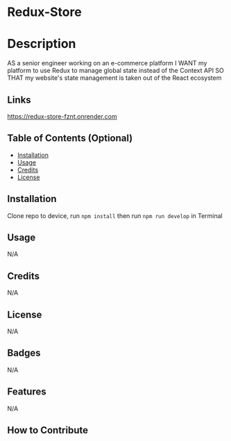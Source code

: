 # Redux-Store

# Description
AS a senior engineer working on an e-commerce platform
I WANT my platform to use Redux to manage global state instead of the Context API
SO THAT my website's state management is taken out of the React ecosystem

## Links

https://redux-store-fznt.onrender.com

## Table of Contents (Optional)

- [Installation](#installation)
- [Usage](#usage)
- [Credits](#credits)
- [License](#license)

## Installation

Clone repo to device, run `npm install` then run `npm run develop` in Terminal

## Usage

N/A

## Credits

N/A

## License

N/A

## Badges

N/A

## Features

N/A

## How to Contribute